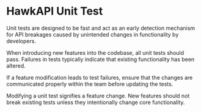 # HawkAPI Unit Test

Unit tests are designed to be fast and act as an early detection mechanism for API breakages caused by unintended changes in functionality by developers.

When introducing new features into the codebase, all unit tests should pass. Failures in tests typically indicate that existing functionality has been altered.

If a feature modification leads to test failures, ensure that the changes are communicated properly within the team before updating the tests.

Modifying a unit test signifies a feature change. New features should not break existing tests unless they intentionally change core functionality.